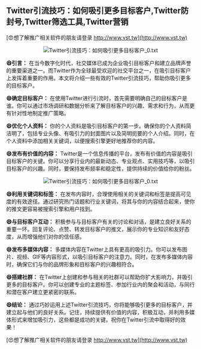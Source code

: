 ## **Twitter引流技巧：如何吸引更多目标客户,Twitter防封号,Twitter筛选工具,Twitter营销**

[😍想了解推广相关软件的朋友请登录 http://www.vst.tw](http://www.vst.tw)

 <center><img src="https://vst.tw/MP4/tuiguang/png/4.png" alt="Twitter引流技巧：如何吸引更多目标客户_0.txt"></center>

**😄引言：**
在当今数字化时代，社交媒体已成为企业吸引目标客户和建立品牌声誉的重要渠道之一。而Twitter作为全球最受欢迎的社交平台之一，在吸引目标客户上发挥着重要的作用。本文将介绍一些有效的Twitter引流技巧，帮助你吸引更多的目标客户。

**😄确定目标客户：**
在使用Twitter进行引流时，首先需要明确自己的目标客户是谁。你可以通过市场调研和数据分析来了解目标客户的兴趣、需求和行为，从而更有针对性地制定推广策略。

**😄优化个人资料：**
你的个人资料是吸引目标客户的第一步。确保你的个人资料简洁明了，包括专业头像、有吸引力的封面图片以及简明扼要的个人介绍。同时，在个人资料中添加相关关键词，以便搜索引擎更好地推荐你的内容。

**😄发布有价值的内容：**
Twitter是一个信息传播的平台，发布有价值的内容是吸引目标客户的关键。你可以分享行业内的最新动态、专业观点、实用技巧等，以吸引目标客户的兴趣。同时，要保持发布频率和稳定性，提供持续的价值给你的粉丝。

 <center><img src="https://vst.tw/MP4/tuiguang/png/3.png" alt="Twitter引流技巧：如何吸引更多目标客户_0.txt"></center>

**😄利用关键词和标签：**
在发布内容时，合理使用相关的关键词和标签是提高可见度的有效途径。通过研究热门话题和行业关键词，将其与你的内容结合起来，使你的推文更容易被搜索引擎和用户找到。

**😄与目标客户互动：**
积极参与与目标客户有关的讨论和对话，是建立良好关系的重要一环。回复评论、点赞、转发目标客户的推文，展示你的专业知识和友好态度，从而增强他们对你的信任感。

**😄发布多媒体内容：**
多媒体内容在Twitter上具有更高的吸引力。你可以发布图片、视频、GIF等内容形式，以吸引目标客户的注意力。同时，在发布多媒体内容时，确保它们与你的品牌形象和目标客户的兴趣相符合。

**😄搭建社群：**
在Twitter上创建和参与相关的社群可以帮助你扩大影响力，并吸引更多的目标客户。你可以创建专业的主题标签、参加行业内的聚会和活动，与同行和潜在客户建立更紧密的联系。

**😄结论：**
通过巧妙运用上述Twitter引流技巧，你将能够吸引更多的目标客户，并建立起与他们的良好关系。记住，持续提供有价值的内容，积极互动，并利用多媒体形式来增加吸引力，这些都是成功的关键。祝你在Twitter引流中取得好的效果！

[😍想了解推广相关软件的朋友请登录 http://www.vst.tw](http://www.vst.tw)



